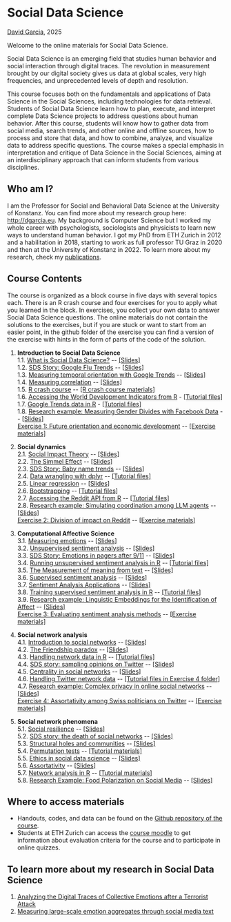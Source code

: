 # Social Data Science

[David Garcia](http://dgarcia.eu), 2025

Welcome to the online materials for Social Data Science.

Social Data Science is an emerging field that studies human behavior and social interaction through digital traces. The revolution in measurement brought by our digital society gives us data at global scales, very high frequencies, and unprecedented levels of depth and resolution.

This course focuses both on the fundamentals and applications of Data Science in the Social Sciences, including technologies for data retrieval. Students of Social Data Science learn how to plan, execute, and interpret complete Data Science projects to address questions about human behavior. After this course, students will know how to gather data from social media, search trends, and other online and offline sources, how to process and store that data, and how to combine, analyze, and visualize data to address specific questions. The course makes a special emphasis in interpretation and critique of Data Science in the Social Sciences, aiming at an interdisciplinary approach that can inform students from various disciplines.

## Who am I?

I am the Professor for Social and Behavioral Data Science at the University of Konstanz. You can find more about my research group here: http://dgarcia.eu. My background is Computer Science but I worked my whole career with psychologists, sociologists and physicists to learn new ways to understand human behavior. I got my PhD from ETH Zurich in 2012 and a habilitation in 2018, starting to work as full professor TU Graz in 2020 and then at the University of Konstanz in 2022. To learn more about my research, check my [publications](https://dgarcia.eu/full-publication-list/).

## Course Contents

The course is organized as a block course in five days with several topics each. There is an R crash course and four exercises for you to apply what you learned in the block. In exercises, you collect your own data to answer Social Data Science questions. The online materials do not contain the solutions to the exercises, but if you are stuck or want to start from an easier point, in the github folder of the exercise you can find a version of the exercise with hints in the form of parts of the code of the solution.

1. **Introduction to Social Data Science**  
1.1. [What is Social Data Science?](https://dgarcia-eu.github.io/SocialDataScience/Handouts/1_Introduction/011_IntroductionToSDS/Introduction.html) -- [[Slides]](https://dgarcia-eu.github.io/SocialDataScience/Presentations/1_Introduction/011_IntroductionToSDS/Introduction_Slides.html)  
1.2. [SDS Story: Google Flu Trends](https://dgarcia-eu.github.io/SocialDataScience/Handouts/1_Introduction/012_GoogleFluTrends/GoogleFluTrends.html) -- [[Slides]](https://dgarcia-eu.github.io/SocialDataScience/Presentations/1_Introduction/012_GoogleFluTrends/GoogleFluTrends_Slides.html)  
1.3. [Measuring temporal orientation with Google Trends](https://dgarcia-eu.github.io/SocialDataScience/Handouts/1_Introduction/013_TemporalOrientation/TemporalOrientationGtrends.html) -- [[Slides]](https://dgarcia-eu.github.io/SocialDataScience/Presentations/1_Introduction/013_TemporalOrientation/TemporalOrientationGtrends_Slides.html)  
1.4. [Measuring correlation](https://dgarcia-eu.github.io/SocialDataScience/Handouts/1_Introduction/014_Correlation/MeasuringCorrelation.html) -- [[Slides]](https://dgarcia-eu.github.io/SocialDataScience/Presentations/1_Introduction/014_Correlation/MeasuringCorrelation_Slides.html)  
1.5. [R crash course](https://dgarcia-eu.github.io/SocialDataScience/Tutorials/1_Introduction/015_RCrashCourse/RCrashCourse.html) -- [[R crash course materials]](https://download-directory.github.io/?url=https://github.com/dgarcia-eu/SocialDataScience/tree/master/Tutorials/1_Introduction/015_RCrashCourse)  
1.6. [Accessing the World Development Indicators from R](https://dgarcia-eu.github.io/SocialDataScience/Tutorials/1_Introduction/016_WDI/WDI.html) - [[Tutorial files]](https://download-directory.github.io/?url=https://github.com/dgarcia-eu/SocialDataScience/tree/master/Tutorials/1_Introduction/016_WDI)  
1.7. [Google Trends data in R](https://dgarcia-eu.github.io/SocialDataScience/Tutorials/1_Introduction/017_gtrendsR/gtrendsR.html) - [[Tutorial files]](https://download-directory.github.io/?url=https://github.com/dgarcia-eu/SocialDataScience/tree/master/Tutorials/1_Introduction/017_gtrendsR)  
1.8. [Research example: Measuring Gender Divides with Facebook Data](https://www.pnas.org/doi/abs/10.1073/pnas.1717781115) -- [[Slides]](https://dgarcia-eu.github.io/SocialDataScience/Presentations/1_Introduction/Appendix_FacebookGenderDivide/index.html)   
[Exercise 1: Future orientation and economic development](https://dgarcia-eu.github.io/SocialDataScience/Exercises/01_FOI_Gtrends/GDP_FOI_Short.html) -- [[Exercise materials]](https://download-directory.github.io/?url=https://github.com/dgarcia-eu/SocialDataScience/tree/master/Exercises/01_FOI_Gtrends)

2. **Social dynamics**  
2.1. [Social Impact Theory](https://dgarcia-eu.github.io/SocialDataScience/Handouts/2_SocialDynamics/021_SocialImpactTheory/SIT.html) -- [[Slides]](https://dgarcia-eu.github.io/SocialDataScience/Presentations/2_SocialDynamics/021_SocialImpactTheory/SIT_Slides.html)  
2.2. [The Simmel Effect](https://dgarcia-eu.github.io/SocialDataScience/Handouts/2_SocialDynamics/022_SimmelEffect/SimmelEffect.html) -- [[Slides]](https://dgarcia-eu.github.io/SocialDataScience/Presentations/2_SocialDynamics/022_SimmelEffect/SimmelEffect_Slides.html)  
2.3. [SDS Story: Baby name trends](https://dgarcia-eu.github.io/SocialDataScience/Handouts/2_SocialDynamics/023_BabyNameTrends/BabyNameTrends.html) -- [[Slides]](https://dgarcia-eu.github.io/SocialDataScience/Presentations/2_SocialDynamics/023_BabyNameTrends/BabyNameTrends_Slides.html)  
2.4. [Data wrangling with dplyr](https://dgarcia-eu.github.io/SocialDataScience/Tutorials/2_SocialDynamics/026_dplyr/dplyr.html) -- [[Tutorial files]](https://download-directory.github.io/?url=https://github.com/dgarcia-eu/SocialDataScience/tree/master/Tutorials/2_SocialDynamics/026_dplyr)  
2.5. [Linear regression](https://dgarcia-eu.github.io/SocialDataScience/Tutorials/2_SocialDynamics/024_LinearRegression/LinearRegression.html) -- [[Slides]](https://dgarcia-eu.github.io/SocialDataScience/Presentations/2_SocialDynamics/024_LinearRegression/LinearRegression_Slides.html)  
2.6. [Bootstrapping](https://dgarcia-eu.github.io/SocialDataScience/Tutorials/2_SocialDynamics/025_Bootstrapping/Bootstrapping.html) -- [[Tutorial files]](https://download-directory.github.io/?url=https://github.com/dgarcia-eu/SocialDataScience/tree/master/Tutorials/2_SocialDynamics/025_Bootstrapping)  
2.7. [Accessing the Reddit API from R](https://dgarcia-eu.github.io/SocialDataScience/Tutorials/2_SocialDynamics/027_APIs-Reddit/APIS-Reddit.html) -- [[Tutorial files]](https://download-directory.github.io/?url=https://github.com/dgarcia-eu/SocialDataScience/tree/master/Tutorials/2_SocialDynamics/027_APIs-Reddit)  
2.8. [Research example: Simulating coordination among LLM agents](https://arxiv.org/abs/2409.02822) -- [[Slides]](https://dgarcia-eu.github.io/SocialDataScience/Presentations/2_SocialDynamics/Appendix_LLM-agents/index.html)  
[Exercise 2: Division of impact on Reddit](https://dgarcia-eu.github.io/SocialDataScience/Exercises/02_SIT_Reddit/SIT_Reddit_Short.html) -- [[Exercise materials]](https://download-directory.github.io/?url=https://github.com/dgarcia-eu/SocialDataScience/tree/master/Exercises/02_SIT_Reddit)
	
3. **Computational Affective Science**  
3.1. [Measuring emotions](https://dgarcia-eu.github.io/SocialDataScience/Handouts/3_Affect/031_MeasuringEmotions/Emotions.html) -- [[Slides]](https://dgarcia-eu.github.io/SocialDataScience/Presentations/3_Affect/031_MeasuringEmotions/Emotions_Slides.html)  
3.2. [Unsupervised sentiment analysis](https://dgarcia-eu.github.io/SocialDataScience/Handouts/3_Affect/032_UnsupervisedSentimentAnalysis/UnsupervisedSentimentAnalysis.html) -- [[Slides]](https://dgarcia-eu.github.io/SocialDataScience/Presentations/3_Affect/032_UnsupervisedSentimentAnalysis/UnsupervisedSentimentAnalysis_Slides.html)  
3.3. [SDS Story: Emotions in pagers after 9/11](https://dgarcia-eu.github.io/SocialDataScience/Handouts/3_Affect/033_PagerEmotions/PagerEmotions.html) -- [[Slides]](https://dgarcia-eu.github.io/SocialDataScience/Presentations/3_Affect/033_PagerEmotions/PagerEmotions_Slides.html)  
3.4. [Running unsupervised sentiment analysis in R](https://dgarcia-eu.github.io/SocialDataScience/Tutorials/3_Affect/035_UnsupervisedToolsR/UnsupervisedToolsR.html) -- [[Tutorial files]](https://download-directory.github.io/?url=https://github.com/dgarcia-eu/SocialDataScience/tree/master/Tutorials/3_Affect/035_UnsupervisedToolsR)  
3.5. [The Measurement of meaning from text](https://dgarcia-eu.github.io/SocialDataScience/Handouts/3_Affect/039_SemanticDifferential/SemanticDifferential.html) -- [[Slides]](https://dgarcia-eu.github.io/SocialDataScience/Presentations/3_Affect/035_MeasurementOfMeaning/Meaning_Slides.html)  
3.6. [Supervised sentiment analysis](https://dgarcia-eu.github.io/SocialDataScience/Handouts/3_Affect/034_SupervisedSentimentAnalysis/SupervisedSentimentAnalysis.html) -- [[Slides]](https://dgarcia-eu.github.io/SocialDataScience/Presentations/3_Affect/034_SupervisedSentimentAnalysis/SupervisedSentimentAnalysis_Slides.html)  
3.7. [Sentiment Analysis Applications](https://dgarcia-eu.github.io/SocialDataScience/Handouts/3_Affect/037_Applications/Readings.html) -- [[Slides]](https://dgarcia-eu.github.io/SocialDataScience/Presentations/3_Affect/036_SentimentAnalysisApplications/SentimentApplications_Slides.html)  
3.8. [Training supervised sentiment analysis in R](https://dgarcia-eu.github.io/SocialDataScience/Tutorials/3_Affect/036_SupervisedTextClassification/SupervisedTextClassification.html) -- [[Tutorial files]](https://download-directory.github.io/?url=https://github.com/dgarcia-eu/SocialDataScience/tree/master/Tutorials/3_Affect/036_SupervisedTextClassification)   
3.9. [Research example: Linguistic Embeddings for the Identification of Affect](https://epjdatascience.springeropen.com/articles/10.1140/epjds/s13688-023-00427-0) -- [[Slides]](https://dgarcia-eu.github.io/SocialDataScience/Presentations/3_Affect/Appendix_LEIA/index.html)  
[Exercise 3: Evaluating sentiment analysis methods](https://dgarcia-eu.github.io/SocialDataScience/Exercises/03_Sentiment_Analysis_Evaluation/SentimentEvaluation_Short.html)  -- [[Exercise materials]](https://download-directory.github.io/?url=https://github.com/dgarcia-eu/SocialDataScience/tree/master/Exercises/03_Sentiment_Analysis_Evaluation)  

4. **Social network analysis**  
4.1. [Introduction to social networks](https://dgarcia-eu.github.io/SocialDataScience/Handouts/4_SNA/041_SNAIntro/SNAIntro.html) -- [[Slides]](https://dgarcia-eu.github.io/SocialDataScience/Presentations/4_SNA/041_SNAIntro/SNAIntro_Slides.html)  
4.2. [The Friendship paradox](https://dgarcia-eu.github.io/SocialDataScience/Handouts/4_SNA/042_FriendshipParadox/FriendshipParadox.html) -- [[Slides]](https://dgarcia-eu.github.io/SocialDataScience/Presentations/4_SNA/042_FriendshipParadox/FriendshipParadox_Slides.html)  
4.3. [Handling network data in R](https://dgarcia-eu.github.io/SocialDataScience/Tutorials/4_SNA/045_Tidygraph/tidygraph.html) -- [[Tutorial files]](https://download-directory.github.io/?url=https://github.com/dgarcia-eu/SocialDataScience/tree/master/Tutorials/4_SNA/045_Tidygraph)  
4.4. [SDS story: sampling opinions on Twitter](https://dgarcia-eu.github.io/SocialDataScience/Handouts/4_SNA/043_TwitterOpinions/TwitterOpinions.html) -- [[Slides]](https://dgarcia-eu.github.io/SocialDataScience/Presentations/4_SNA/044_TwitterOpinions/TwitterOpinions_Slides.html)  
4.5. [Centrality in social networks](https://dgarcia-eu.github.io/SocialDataScience/Handouts/4_SNA/044_Centrality/Centrality.html) -- [[Slides]](https://dgarcia-eu.github.io/SocialDataScience/Presentations/4_SNA/043_Centrality/Centrality_Slides.html)  
4.6. [Handling Twitter network data](https://dgarcia-eu.github.io/SocialDataScience/Tutorials/4_SNA/047_TwitterNetworkJSON/TwitterNetworkJSON.html) -- [[Tutorial files in Exercise 4 folder]](https://download-directory.github.io/?url=https://github.com/dgarcia-eu/SocialDataScience/tree/master/Exercises/04_Assortativity_Twitter)  
4.7. [Research example: Complex privacy in online social networks](https://epjdatascience.springeropen.com/articles/10.1140/epjds/s13688-018-0130-3) -- [[Slides]](https://dgarcia-eu.github.io/SocialDataScience/Presentations/4_SNA/045_PrivacyIssues/Privacy_Slides.html)  
[Exercise 4: Assortativity among Swiss politicians on Twitter](https://dgarcia-eu.github.io/SocialDataScience/Exercises/04_Assortativity_Twitter/PoliticianAssortativity_Short.html) -- [[Exercise materials]](https://download-directory.github.io/?url=https://github.com/dgarcia-eu/SocialDataScience/tree/master/Exercises/04_Assortativity_Twitter)  

5. **Social network phenomena**  
5.1. [Social resilience](https://dgarcia-eu.github.io/SocialDataScience/Handouts/5_SocialNetworkPhenomena/051_SocialResilience/SocialResilience.html) -- [[Slides]](https://dgarcia-eu.github.io/SocialDataScience/Presentations/5_SocialNetworkPhenomena/051_SocialResilience/SocialResilience_Slides.html)  
5.2. [SDS story: the death of social networks](https://dgarcia-eu.github.io/SocialDataScience/Handouts/5_SocialNetworkPhenomena/052_SocialNetworkDeath/SocialNetworkDeath.html) -- [[Slides]](https://dgarcia-eu.github.io/SocialDataScience/Presentations/5_SocialNetworkPhenomena/052_SocialNetworkDeath/SocialNetworkDeath_Slides.html)  
5.3. [Structural holes and communities](https://dgarcia-eu.github.io/SocialDataScience/Handouts/5_SocialNetworkPhenomena/053_StructuralHoles/StructuralHoles.html) -- [[Slides]](https://dgarcia-eu.github.io/SocialDataScience/Presentations/5_SocialNetworkPhenomena/053_StructuralHoles/StructuralHoles_Slides.html)  
5.4. [Permutation tests](https://dgarcia-eu.github.io/SocialDataScience/Tutorials/5_SocialNetworkPhenomena/056_PermutationTests/PermutationTests) -- [[Tutorial materials]](https://download-directory.github.io/?url=https://github.com/dgarcia-eu/SocialDataScience/tree/master/Tutorials/5_SocialNetworkPhenomena/056_PermutationTests)   
5.5. [Ethics in social data science](https://dgarcia-eu.github.io/SocialDataScience/Handouts/4_SNA/047_Ethics/Readings.html) -- [[Slides]](https://dgarcia-eu.github.io/SocialDataScience/Presentations/5_SocialNetworkPhenomena/055_Ethics/Ethics_Slides.html)  
5.6. [Assortativity](https://dgarcia-eu.github.io/SocialDataScience/Handouts/5_SocialNetworkPhenomena/054_Assortativity/Assortativity.html) -- [[Slides]](https://dgarcia-eu.github.io/SocialDataScience/Presentations/5_SocialNetworkPhenomena/054_Assortativity/Assortativity_Slides.html)  
5.7. [Network analysis in R](https://dgarcia-eu.github.io/SocialDataScience/Tutorials/5_SocialNetworkPhenomena/057_Tidygraph2/tidygraph2.html) -- [[Tutorial materials]](https://download-directory.github.io/?url=https://github.com/dgarcia-eu/SocialDataScience/tree/master/Tutorials/5_SocialNetworkPhenomena/057_Tidygraph2)  
5.8. [Research Example: Food Polarization on Social Media](https://www.sciencedirect.com/science/article/pii/S0140673619325267?via%3Dihub) -- [[Slides]](https://dgarcia-eu.github.io/SocialDataScience/Presentations/5_SocialNetworkPhenomena/Appendix_FoodPolarization/index.html)

## Where to access materials

- Handouts, codes, and data can be found on the [Github repository of the course](https://github.com/dgarcia-eu/SocialDataScience).
- Students at ETH Zurich can access the [course moodle](https://moodle-app2.let.ethz.ch/course/view.php?id=21125) to get information about evaluation criteria for the course and to participate in online quizzes.

## To learn more about my research in Social Data Science
1. [Analyzing the Digital Traces of Collective Emotions after a Terrorist Attack](https://dgarcia-eu.github.io/SocialDataScience/Presentations/2_SocialDynamics/Appendix_CollectiveEmotions/index.html)
2. [Measuring large-scale emotion aggregates through social media text](https://dgarcia-eu.github.io/SocialDataScience/Presentations/3_Affect/Appendix_EmotionMacroscopes/index.html)


